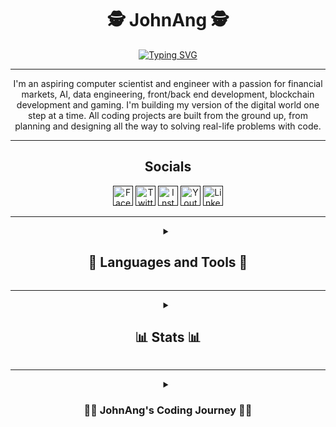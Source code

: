 <h1 align="center";> 🕵️ JohnAng 🕵️ </h1>

<p align="center">
  <a href="https://git.io/typing-svg"><img src="https://readme-typing-svg.demolab.com?font=JetBrains+Mono&duration=2000&pause=250&color=DCB242&center=true&vCenter=true&multiline=true&repeat=true&width=300&height=100&lines=NeoMatrix+Developer;Analyst;Trader" alt="Typing SVG" /></a>
</p>

---

<p align="center"; color: #99bd7f;">
  I'm an aspiring computer scientist and engineer with a passion for financial markets, AI, data engineering, front/back end development, blockchain development and gaming.
  I'm building my version of the digital world one step at a time. All coding projects are built from the ground up, from planning and designing all the way to solving real-life problems with code.
</p>

---
                                   
<h2 align="center"; margin:10px;"> Socials </h2>
<p align="center">
  <a href=""><img width="32px" alt="Facebook" title="Facebook" src="https://img.icons8.com/color/48/000000/facebook.png"></a> 
  <a href=""><img width="32px" alt="Twitter" title="Twitter" src="https://img.icons8.com/color/48/null/twitter-squared.png"/></a>
  <a href=""><img width="32px" alt="Instagram" title="Instagram" src="https://img.icons8.com/color/48/null/instagram-new--v1.png"/></a> 
  <a href=""><img width="32px" alt="Youtube" title="Youtube" src="https://img.icons8.com/color/48/null/youtube-play.png"/></a>
  <a href=""><img width="32px" alt="LinkedIn" title="LinkedIn" src="https://img.icons8.com/color/48/null/linkedin.png"></a>
</p>



---

<details closed align="center"> 
  <summary align="center">
    <h2 align="center"> 🧰 Languages and Tools 🧰 </h2>
  </summary
  <p align="center">
    <img align="center" alt="HTML" width="30px" style="margin:10px;" src="https://cdn.jsdelivr.net/gh/devicons/devicon/icons/html5/html5-plain.svg" />
    <img align="center" alt="CSS" width="30px" style="margin:10px;" src="https://cdn.jsdelivr.net/gh/devicons/devicon/icons/css3/css3-plain.svg" />
    <img align="center" alt="Bootstrap" width="30px" style="margin:10px;" src="https://cdn.jsdelivr.net/gh/devicons/devicon/icons/bootstrap/bootstrap-original.svg" />
    <img align="center" alt="Tailwind" width="30px" style="margin:10px;" src="https://cdn.jsdelivr.net/gh/devicons/devicon/icons/tailwindcss/tailwindcss-plain.svg" />
    <br>
    <img align="center" alt="JavaScript" width="30px" style="margin:10px;" src="https://cdn.jsdelivr.net/gh/devicons/devicon/icons/javascript/javascript-plain.svg" />
    <img align="center" alt="TypeScript" width="30px" style="margin:10px;" src="https://cdn.jsdelivr.net/gh/devicons/devicon/icons/typescript/typescript-plain.svg" />
    <img align="center" alt="React" width="30px" style="margin:10px;" src="https://cdn.jsdelivr.net/gh/devicons/devicon/icons/react/react-original.svg" />
    <img align="center" alt="NodeJS" width="30px" style="margin:10px;" src="https://cdn.jsdelivr.net/gh/devicons/devicon/icons/nodejs/nodejs-original.svg" />
    <img align="center" alt="Jest" width="30px" style="margin:10px;" src="https://cdn.jsdelivr.net/gh/devicons/devicon/icons/jest/jest-plain.svg" />
    <img align="center" alt="npm" width="30px" style="margin:10px;" src="https://cdn.jsdelivr.net/gh/devicons/devicon/icons/npm/npm-original-wordmark.svg" />
    <br>
    <img align="center" alt="Linux" width="30px" style="margin:10px;" src="https://cdn.jsdelivr.net/gh/devicons/devicon/icons/linux/linux-original.svg" />
    <img align="center" alt="Git" width="30px" style="margin:10px;" src="https://cdn.jsdelivr.net/gh/devicons/devicon/icons/git/git-original.svg" />
    <img align="center" alt="GitHub" width="30px" style="margin:10px;" src="https://cdn.jsdelivr.net/gh/devicons/devicon/icons/github/github-original.svg" />
    <img align="center" alt="Bash" width="30px" style="margin:10px;" src="https://cdn.jsdelivr.net/gh/devicons/devicon/icons/bash/bash-original.svg" >
    <br>
    <img align="center" alt="Python" width="30px" style="margin:10px;" src="https://cdn.jsdelivr.net/gh/devicons/devicon/icons/python/python-original.svg" />
    <img align="center" alt="Jupiter" width="30px" style="margin:10px;" src="https://cdn.jsdelivr.net/gh/devicons/devicon/icons/jupyter/jupyter-original-wordmark.svg" />
    <img align="center" alt="Pandas" width="30px" style="margin:10px;" src="https://cdn.jsdelivr.net/gh/devicons/devicon/icons/pandas/pandas-original-wordmark.svg" />
    <img align="center" alt="NumPy" width="30px" style="margin:10px;" src="https://cdn.jsdelivr.net/gh/devicons/devicon/icons/numpy/numpy-original.svg" />
    <img align="center" alt="matplotlib" width="30px" style="margin:10px;" src="https://api.iconify.design/logos/matplotlib-icon.svg" />
    <img align="center" alt="seaborne" width="30px" style="margin:10px;" src="https://api.iconify.design/logos/seaborn.svg" />
    <img align="center" alt="TensorFlow" width="30px" style="margin:10px;" src="https://cdn.jsdelivr.net/gh/devicons/devicon/icons/tensorflow/tensorflow-original.svg" />
    <img align="center" alt="PyTorch" width="30px" style="margin:10px;" src="https://cdn.jsdelivr.net/gh/devicons/devicon/icons/pytorch/pytorch-original.svg" />
    <img align="center" alt="Django" width="30px" style="margin:10px;" src="https://cdn.jsdelivr.net/gh/devicons/devicon/icons/django/django-plain.svg" />
    <img align="center" alt="Flask" width="30px" style="margin:10px;" src="https://cdn.jsdelivr.net/gh/devicons/devicon/icons/flask/flask-original.svg" />
    <br>
    <img align="center" alt="Java" width="30px" style="margin:10px;" src="https://cdn.jsdelivr.net/gh/devicons/devicon/icons/java/java-original.svg"/>
    <img align="center" alt="Gradle" width="30px" style="margin:10px;" src="https://cdn.jsdelivr.net/gh/devicons/devicon/icons/gradle/gradle-plain.svg" />
    <img align="center" alt="Maven" width="30px" style="margin:10px;" src="https://api.iconify.design/logos/maven.svg" />
    <img align="center" alt="Spring" width="30px" style="margin:10px;" src="https://cdn.jsdelivr.net/gh/devicons/devicon/icons/spring/spring-original.svg" />
    <br>
    <img align="center" alt="MySQL" width="30px" style="margin:10px;" src="https://api.iconify.design/logos/mysql.svg" />
    <img align="center" alt="SQLite" width="30px" style="margin:10px;" src="https://api.iconify.design/logos/sqlite.svg" />
    <img align="center" alt="Postgresql" width="30px" style="margin:10px;" src="https://api.iconify.design/logos/postgresql.svg" />
    <img align="center" alt="MongoDB" width="30px" style="margin:10px;" src="https://api.iconify.design/skill-icons/mongodb.svg" />
    <br>
    <img align="center" alt="PineScript" width="30px" style="margin:10px;" src="https://api.iconify.design/file-icons/pinescript.svg?color=green" />    
</p>
</details>

---

<details closed align="center"> 
  <summary align="center">
    <h2 align="center"> 📊 Stats 📊 </h2>
  </summary
  <p align="center">
    <img alt="JohnAng's GitHub stats" style="margin:40px;" src="https://github-readme-stats.vercel.app/api?username=JohnAng&show_icons=true&theme=gruvbox" />
    <img alt="JohnAng's GitHub Streak" style="margin:40px;" src="https://streak-stats.demolab.com?        user=JohnAng&theme=gruvbox&border_radius=4.5&date_format=j%20M%5B%20Y%5D&type=png" />
    <img alt="JohnAng's Activity graph"  style="margin:40px" src="https://github-readme-activity-graph.cyclic.app/graph/?username=JohnAng&bg_color=282828&color=e8882f&line=99bd7f&point=edc043&hide_border=false" />
    <img alt="JohnAng's Wakatime stats" align="center" style="margin:40px;" src="https://github-readme-stats.vercel.app/api/wakatime?username=JohnAng&theme=gruvbox" />      
    <img alt="JohnAng's Most used languages" align="center" style="margin:40px" src="https://github-readme-stats.vercel.app/api/top-langs/?username=JohnAng&langs_count=8&layout=compact&theme=gruvbox" />   
  </p>  
</details>

---

<details closed align="center">
  <summary align="center">
    <h3 align="center">👨‍💻 JohnAng's Coding Journey 👨‍💻 </h3>
  </summary
  <p align="center">
    Lorem Ipsum is simply dummy text of the printing and typesetting industry. Lorem Ipsum has been the industry's standard dummy text ever since the 1500s, when an unknown printer took a galley of type and scrambled it to make a type specimen book. It has survived not only five centuries, but also the leap into electronic typesetting, remaining essentially unchanged. It was popularised in the 1960s with the release of Letraset sheets containing Lorem Ipsum passages, and more recently with desktop publishing software like Aldus PageMaker including versions of Lorem Ipsum.
  </p>
</details>
